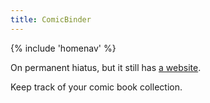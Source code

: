 ```yaml
---
title: ComicBinder
---
```


{% include 'homenav' %}

On permanent hiatus, but it still has [a website](https://comicbinder.com/).

Keep track of your comic book collection.
